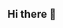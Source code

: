 ## Hi there 👋

<!--
**iMoein/iMoein** is a ✨ _special_ ✨ repository because its `README.md` (this file) appears on your GitHub profile.
![iMoein's Stats](https://github-readme-stats.vercel.app/api?username=iMoein&theme=vue-dark&show_icons=true&hide_border=true&count_private=true)

Here are some ideas to get you started:

- 🔭 I’m currently working on ...
- 🌱 I’m currently learning ...
- 👯 I’m looking to collaborate on ...
- 🤔 I’m looking for help with ...
- 💬 Ask me about ...
- 📫 How to reach me: ...
- 😄 Pronouns: ...
- ⚡ Fun fact: ...
-->
